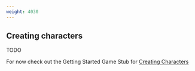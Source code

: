 ```yaml
---
weight: 4030
---
```


## Creating characters

TODO

For now check out the Getting Started Game Stub for [Creating Characters](../../../getting-started/creating-a-game-stub/create-characters/)
